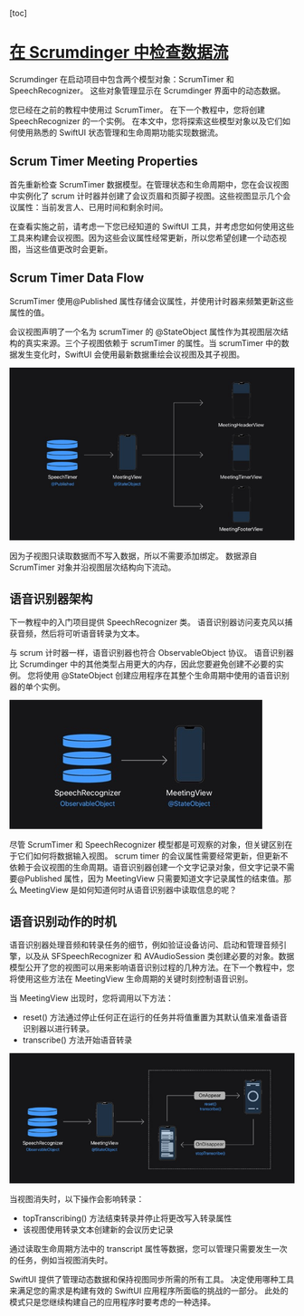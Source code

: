 [toc]

# [在 Scrumdinger 中检查数据流](https://developer.apple.com/tutorials/app-dev-training/examining-data-flow-in-scrumdinger)

Scrumdinger 在启动项目中包含两个模型对象：ScrumTimer 和 SpeechRecognizer。 这些对象管理显示在 Scrumdinger 界面中的动态数据。

您已经在之前的教程中使用过 ScrumTimer。 在下一个教程中，您将创建 SpeechRecognizer 的一个实例。 在本文中，您将探索这些模型对象以及它们如何使用熟悉的 SwiftUI 状态管理和生命周期功能实现数据流。



## Scrum Timer Meeting Properties

首先重新检查 ScrumTimer 数据模型。在管理状态和生命周期中，您在会议视图中实例化了 scrum 计时器并创建了会议页眉和页脚子视图。这些视图显示几个会议属性：当前发言人、已用时间和剩余时间。

在查看实施之前，请考虑一下您已经知道的 SwiftUI 工具，并考虑您如何使用这些工具来构建会议视图。因为这些会议属性经常更新，所以您希望创建一个动态视图，当这些值更改时会更新。

## Scrum Timer Data Flow

ScrumTimer 使用@Published 属性存储会议属性，并使用计时器来频繁更新这些属性的值。

会议视图声明了一个名为 scrumTimer 的 @StateObject 属性作为其视图层次结构的真实来源。三个子视图依赖于 scrumTimer 的属性。当 scrumTimer 中的数据发生变化时，SwiftUI 会使用最新数据重绘会议视图及其子视图。

![](Resources/Images/19_01.jpg)

因为子视图只读取数据而不写入数据，所以不需要添加绑定。 数据源自 ScrumTimer 对象并沿视图层次结构向下流动。

## 语音识别器架构

下一教程中的入门项目提供 SpeechRecognizer 类。 语音识别器访问麦克风以捕获音频，然后将可听语音转录为文本。

与 scrum 计时器一样，语音识别器也符合 ObservableObject 协议。 语音识别器比 Scrumdinger 中的其他类型占用更大的内存，因此您要避免创建不必要的实例。 您将使用 @StateObject 创建应用程序在其整个生命周期中使用的语音识别器的单个实例。

![](Resources/Images/19_02.jpg)

尽管 ScrumTimer 和 SpeechRecognizer 模型都是可观察的对象，但关键区别在于它们如何将数据输入视图。 scrum timer 的会议属性需要经常更新，但更新不依赖于会议视图的生命周期。语音识别器创建一个文字记录对象，但文字记录不需要@Published 属性，因为 MeetingView 只需要知道文字记录属性的结束值。那么 MeetingView 是如何知道何时从语音识别器中读取信息的呢？

## 语音识别动作的时机

语音识别器处理音频和转录任务的细节，例如验证设备访问、启动和管理音频引擎，以及从 SFSpeechRecognizer 和 AVAudioSession 类创建必要的对象。数据模型公开了您的视图可以用来影响语音识别过程的几种方法。在下一个教程中，您将使用这些方法在 MeetingView 生命周期的关键时刻控制语音识别。

当 MeetingView 出现时，您将调用以下方法：

* reset() 方法通过停止任何正在运行的任务并将值重置为其默认值来准备语音识别器以进行转录。
* transcribe() 方法开始语音转录

![](Resources/Images/19_03.jpg)

当视图消失时，以下操作会影响转录：

* topTranscribing() 方法结束转录并停止将更改写入转录属性
* 该视图使用转录文本创建新的会议历史记录

通过读取生命周期方法中的 transcript 属性等数据，您可以管理只需要发生一次的任务，例如当视图消失时。

SwiftUI 提供了管理动态数据和保持视图同步所需的所有工具。 决定使用哪种工具来满足您的需求是构建有效的 SwiftUI 应用程序所面临的挑战的一部分。 此处的模式只是您继续构建自己的应用程序时要考虑的一种选择。